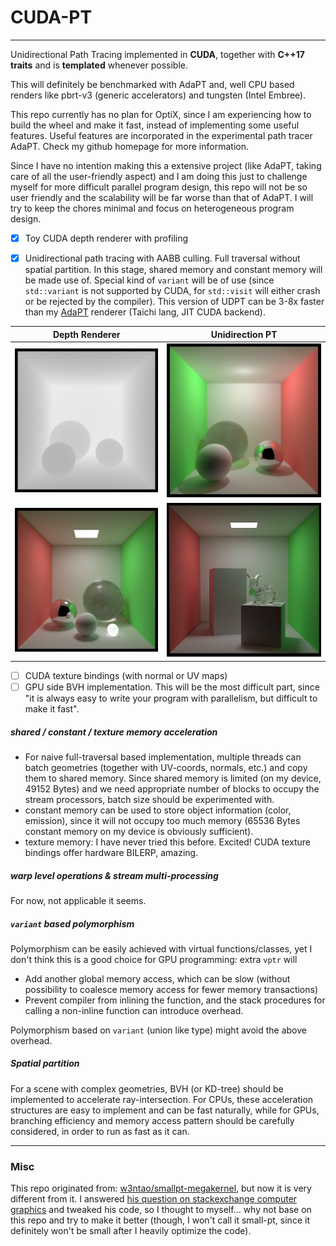 # CUDA-PT
---

Unidirectional Path Tracing implemented in **CUDA**, together with **C++17 traits** and is **templated** whenever possible.

This will definitely be benchmarked with AdaPT and, well CPU based renders like pbrt-v3 (generic accelerators) and tungsten (Intel Embree).

This repo currently has no plan for OptiX, since I am experiencing how to build the wheel and make it fast, instead of implementing some useful features. Useful features are incorporated in the experimental path tracer AdaPT. Check my github homepage for more information.

Since I have no intention making this a extensive project (like AdaPT, taking care of all the user-friendly aspect) and I am doing this just to challenge myself for more difficult parallel program design, this repo will not be so user friendly and the scalability will be far worse than that of AdaPT. I will try to keep the chores minimal and focus on heterogeneous program design. 

- [x] Toy CUDA depth renderer with profiling

- [x] Unidirectional path tracing with AABB culling. Full traversal without spatial partition. In this stage, shared memory and constant memory will be made use of. Special kind of `variant` will be of use (since `std::variant` is not supported by CUDA, for `std::visit` will either crash or be rejected by the compiler). This version of UDPT can be 3-8x faster than my [AdaPT](https://github.com/Enigmatisms/AdaPT) renderer (Taichi lang, JIT CUDA backend).

|Depth Renderer|Unidirection PT|
|:--:|:--:|
|![](assets/depth-render.png)|![](assets/pt-render.png)|
|![](assets/render-balls.png)|![](assets/render-bunny.png)|

- [ ] CUDA texture bindings (with normal or UV maps)
- [ ] GPU side BVH implementation. This will be the most difficult part, since "it is always easy to write your program with parallelism, but difficult to make it fast".

##### shared / constant / texture memory acceleration

- For naive full-traversal based implementation, multiple threads can batch geometries (together with UV-coords, normals, etc.) and copy them to shared memory. Since shared memory is limited (on my device, 49152 Bytes) and we need appropriate number of blocks to occupy the stream processors, batch size should be experimented with.
- constant memory can be used to store object information (color, emission), since it will not occupy too much memory (65536 Bytes constant memory on my device is obviously sufficient).
- texture memory: I have never tried this before. Excited! CUDA texture bindings offer hardware BILERP, amazing.

##### warp level operations & stream multi-processing

For now, not applicable it seems.

##### `variant` based polymorphism

Polymorphism can be easily achieved with virtual functions/classes, yet I don't think this is a good choice for GPU programming: extra `vptr` will 

- Add another global memory access, which can be slow (without possibility to coalesce memory access for fewer memory transactions) 
- Prevent compiler from inlining the function, and the stack procedures for calling a non-inline function can introduce overhead.

Polymorphism based on `variant` (union like type) might avoid the above overhead.

##### Spatial partition

For a scene with complex geometries, BVH (or KD-tree) should be implemented to accelerate ray-intersection. For CPUs, these acceleration structures are easy to implement and can be fast naturally, while for GPUs, branching efficiency and memory access pattern should be carefully considered, in order to run as fast as it can.

---

### Misc

This repo originated from: [w3ntao/smallpt-megakernel](https://github.com/w3ntao/smallpt-megakernel), but now it is very different from it. I answered [his question on stackexchange computer graphics](https://computergraphics.stackexchange.com/questions/14000/why-is-my-ray-tracer-not-accelerated-by-cuda/14003#14003) and tweaked his code, so I thought to myself... why not base on this repo and try to make it better (though, I won't call it small-pt, since it definitely won't be small after I heavily optimize the code).
